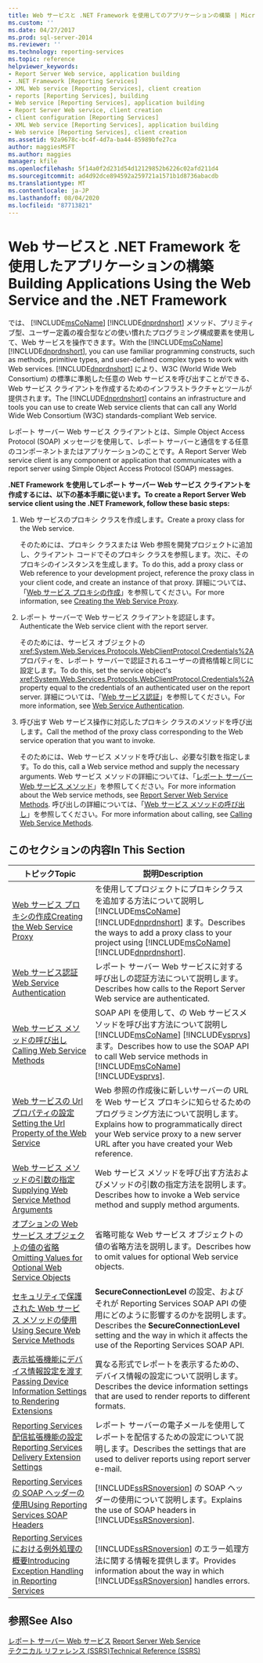 ```yaml
---
title: Web サービスと .NET Framework を使用してのアプリケーションの構築 | Microsoft Docs
ms.custom: ''
ms.date: 04/27/2017
ms.prod: sql-server-2014
ms.reviewer: ''
ms.technology: reporting-services
ms.topic: reference
helpviewer_keywords:
- Report Server Web service, application building
- .NET Framework [Reporting Services]
- XML Web service [Reporting Services], client creation
- reports [Reporting Services], building
- Web service [Reporting Services], application building
- Report Server Web service, client creation
- client configuration [Reporting Services]
- XML Web service [Reporting Services], application building
- Web service [Reporting Services], client creation
ms.assetid: 92a9678c-bc4f-4d7a-ba44-85989bfe27ca
author: maggiesMSFT
ms.author: maggies
manager: kfile
ms.openlocfilehash: 5f14a0f2d231d54d12129852b6226c02afd211d4
ms.sourcegitcommit: ad4d92dce894592a259721a1571b1d8736abacdb
ms.translationtype: MT
ms.contentlocale: ja-JP
ms.lasthandoff: 08/04/2020
ms.locfileid: "87713821"
---
```

# <a name="building-applications-using-the-web-service-and-the-net-framework"></a><span data-ttu-id="d1def-102">Web サービスと .NET Framework を使用したアプリケーションの構築</span><span class="sxs-lookup"><span data-stu-id="d1def-102">Building Applications Using the Web Service and the .NET Framework</span></span>
  <span data-ttu-id="d1def-103">では、 [!INCLUDE[msCoName](../../../includes/msconame-md.md)] [!INCLUDE[dnprdnshort](../../../includes/dnprdnshort-md.md)] メソッド、プリミティブ型、ユーザー定義の複合型などの使い慣れたプログラミング構成要素を使用して、Web サービスを操作できます。</span><span class="sxs-lookup"><span data-stu-id="d1def-103">With the [!INCLUDE[msCoName](../../../includes/msconame-md.md)] [!INCLUDE[dnprdnshort](../../../includes/dnprdnshort-md.md)], you can use familiar programming constructs, such as methods, primitive types, and user-defined complex types to work with Web services.</span></span> <span data-ttu-id="d1def-104">[!INCLUDE[dnprdnshort](../../../includes/dnprdnshort-md.md)] により、W3C (World Wide Web Consortium) の標準に準拠した任意の Web サービスを呼び出すことができる、Web サービス クライアントを作成するためのインフラストラクチャとツールが提供されます。</span><span class="sxs-lookup"><span data-stu-id="d1def-104">The [!INCLUDE[dnprdnshort](../../../includes/dnprdnshort-md.md)] contains an infrastructure and tools you can use to create Web service clients that can call any World Wide Web Consortium (W3C) standards-compliant Web service.</span></span>  
  
 <span data-ttu-id="d1def-105">レポート サーバー Web サービス クライアントとは、Simple Object Access Protocol (SOAP) メッセージを使用して、レポート サーバーと通信をする任意のコンポーネントまたはアプリケーションのことです。</span><span class="sxs-lookup"><span data-stu-id="d1def-105">A Report Server Web service client is any component or application that communicates with a report server using Simple Object Access Protocol (SOAP) messages.</span></span>  
  
 <span data-ttu-id="d1def-106">**.NET Framework を使用してレポート サーバー Web サービス クライアントを作成するには、以下の基本手順に従います。**</span><span class="sxs-lookup"><span data-stu-id="d1def-106">**To create a Report Server Web service client using the .NET Framework, follow these basic steps:**</span></span>  
  
1.  <span data-ttu-id="d1def-107">Web サービスのプロキシ クラスを作成します。</span><span class="sxs-lookup"><span data-stu-id="d1def-107">Create a proxy class for the Web service.</span></span>  
  
     <span data-ttu-id="d1def-108">そのためには、プロキシ クラスまたは Web 参照を開発プロジェクトに追加し、クライアント コードでそのプロキシ クラスを参照します。次に、そのプロキシのインスタンスを生成します。</span><span class="sxs-lookup"><span data-stu-id="d1def-108">To do this, add a proxy class or Web reference to your development project, reference the proxy class in your client code, and create an instance of that proxy.</span></span> <span data-ttu-id="d1def-109">詳細については、「[Web サービス プロキシの作成](creating-the-web-service-proxy.md)」を参照してください。</span><span class="sxs-lookup"><span data-stu-id="d1def-109">For more information, see [Creating the Web Service Proxy](creating-the-web-service-proxy.md).</span></span>  
  
2.  <span data-ttu-id="d1def-110">レポート サーバーで Web サービス クライアントを認証します。</span><span class="sxs-lookup"><span data-stu-id="d1def-110">Authenticate the Web service client with the report server.</span></span>  
  
     <span data-ttu-id="d1def-111">そのためには、サービス オブジェクトの <xref:System.Web.Services.Protocols.WebClientProtocol.Credentials%2A> プロパティを、レポート サーバーで認証されるユーザーの資格情報と同じに設定します。</span><span class="sxs-lookup"><span data-stu-id="d1def-111">To do this, set the service object's <xref:System.Web.Services.Protocols.WebClientProtocol.Credentials%2A> property equal to the credentials of an authenticated user on the report server.</span></span> <span data-ttu-id="d1def-112">詳細については、「[Web サービス認証](web-service-authentication.md)」を参照してください。</span><span class="sxs-lookup"><span data-stu-id="d1def-112">For more information, see [Web Service Authentication](web-service-authentication.md).</span></span>  
  
3.  <span data-ttu-id="d1def-113">呼び出す Web サービス操作に対応したプロキシ クラスのメソッドを呼び出します。</span><span class="sxs-lookup"><span data-stu-id="d1def-113">Call the method of the proxy class corresponding to the Web service operation that you want to invoke.</span></span>  
  
     <span data-ttu-id="d1def-114">そのためには、Web サービス メソッドを呼び出し、必要な引数を指定します。</span><span class="sxs-lookup"><span data-stu-id="d1def-114">To do this, call a Web service method and supply the necessary arguments.</span></span> <span data-ttu-id="d1def-115">Web サービス メソッドの詳細については、「[レポート サーバー Web サービス メソッド](../methods/report-server-web-service-methods.md)」を参照してください。</span><span class="sxs-lookup"><span data-stu-id="d1def-115">For more information about the Web service methods, see [Report Server Web Service Methods](../methods/report-server-web-service-methods.md).</span></span> <span data-ttu-id="d1def-116">呼び出しの詳細については、「[Web サービス メソッドの呼び出し](calling-web-service-methods.md)」を参照してください。</span><span class="sxs-lookup"><span data-stu-id="d1def-116">For more information about calling, see [Calling Web Service Methods](calling-web-service-methods.md).</span></span>  
  
## <a name="in-this-section"></a><span data-ttu-id="d1def-117">このセクションの内容</span><span class="sxs-lookup"><span data-stu-id="d1def-117">In This Section</span></span>  
  
|<span data-ttu-id="d1def-118">トピック</span><span class="sxs-lookup"><span data-stu-id="d1def-118">Topic</span></span>|<span data-ttu-id="d1def-119">説明</span><span class="sxs-lookup"><span data-stu-id="d1def-119">Description</span></span>|  
|-----------|-----------------|  
|[<span data-ttu-id="d1def-120">Web サービス プロキシの作成</span><span class="sxs-lookup"><span data-stu-id="d1def-120">Creating the Web Service Proxy</span></span>](creating-the-web-service-proxy.md)|<span data-ttu-id="d1def-121">を使用してプロジェクトにプロキシクラスを追加する方法について説明し [!INCLUDE[msCoName](../../../includes/msconame-md.md)] [!INCLUDE[dnprdnshort](../../../includes/dnprdnshort-md.md)] ます。</span><span class="sxs-lookup"><span data-stu-id="d1def-121">Describes the ways to add a proxy class to your project using [!INCLUDE[msCoName](../../../includes/msconame-md.md)] [!INCLUDE[dnprdnshort](../../../includes/dnprdnshort-md.md)].</span></span>|  
|[<span data-ttu-id="d1def-122">Web サービス認証</span><span class="sxs-lookup"><span data-stu-id="d1def-122">Web Service Authentication</span></span>](web-service-authentication.md)|<span data-ttu-id="d1def-123">レポート サーバー Web サービスに対する呼び出しの認証方法について説明します。</span><span class="sxs-lookup"><span data-stu-id="d1def-123">Describes how calls to the Report Server Web service are authenticated.</span></span>|  
|[<span data-ttu-id="d1def-124">Web サービス メソッドの呼び出し</span><span class="sxs-lookup"><span data-stu-id="d1def-124">Calling Web Service Methods</span></span>](calling-web-service-methods.md)|<span data-ttu-id="d1def-125">SOAP API を使用して、の Web サービスメソッドを呼び出す方法について説明し [!INCLUDE[msCoName](../../../includes/msconame-md.md)] [!INCLUDE[vsprvs](../../../includes/vsprvs-md.md)] ます。</span><span class="sxs-lookup"><span data-stu-id="d1def-125">Describes how to use the SOAP API to call Web service methods in [!INCLUDE[msCoName](../../../includes/msconame-md.md)] [!INCLUDE[vsprvs](../../../includes/vsprvs-md.md)].</span></span>|  
|[<span data-ttu-id="d1def-126">Web サービスの Url プロパティの設定</span><span class="sxs-lookup"><span data-stu-id="d1def-126">Setting the Url Property of the Web Service</span></span>](setting-the-url-property-of-the-web-service.md)|<span data-ttu-id="d1def-127">Web 参照の作成後に新しいサーバーの URL を Web サービス プロキシに知らせるためのプログラミング方法について説明します。</span><span class="sxs-lookup"><span data-stu-id="d1def-127">Explains how to programmatically direct your Web service proxy to a new server URL after you have created your Web reference.</span></span>|  
|[<span data-ttu-id="d1def-128">Web サービス メソッドの引数の指定</span><span class="sxs-lookup"><span data-stu-id="d1def-128">Supplying Web Service Method Arguments</span></span>](supplying-web-service-method-arguments.md)|<span data-ttu-id="d1def-129">Web サービス メソッドを呼び出す方法およびメソッドの引数の指定方法を説明します。</span><span class="sxs-lookup"><span data-stu-id="d1def-129">Describes how to invoke a Web service method and supply method arguments.</span></span>|  
|[<span data-ttu-id="d1def-130">オプションの Web サービス オブジェクトの値の省略</span><span class="sxs-lookup"><span data-stu-id="d1def-130">Omitting Values for Optional Web Service Objects</span></span>](omitting-values-for-optional-web-service-objects.md)|<span data-ttu-id="d1def-131">省略可能な Web サービス オブジェクトの値の省略方法を説明します。</span><span class="sxs-lookup"><span data-stu-id="d1def-131">Describes how to omit values for optional Web service objects.</span></span>|  
|[<span data-ttu-id="d1def-132">セキュリティで保護された Web サービス メソッドの使用</span><span class="sxs-lookup"><span data-stu-id="d1def-132">Using Secure Web Service Methods</span></span>](using-secure-web-service-methods.md)|<span data-ttu-id="d1def-133">**SecureConnectionLevel** の設定、およびそれが Reporting Services SOAP API の使用にどのように影響するのかを説明します。</span><span class="sxs-lookup"><span data-stu-id="d1def-133">Describes the **SecureConnectionLevel** setting and the way in which it affects the use of the Reporting Services SOAP API.</span></span>|  
|[<span data-ttu-id="d1def-134">表示拡張機能にデバイス情報設定を渡す</span><span class="sxs-lookup"><span data-stu-id="d1def-134">Passing Device Information Settings to Rendering Extensions</span></span>](passing-device-information-settings-to-rendering-extensions.md)|<span data-ttu-id="d1def-135">異なる形式でレポートを表示するための、デバイス情報の設定について説明します。</span><span class="sxs-lookup"><span data-stu-id="d1def-135">Describes the device information settings that are used to render reports to different formats.</span></span>|  
|[<span data-ttu-id="d1def-136">Reporting Services 配信拡張機能の設定</span><span class="sxs-lookup"><span data-stu-id="d1def-136">Reporting Services Delivery Extension Settings</span></span>](reporting-services-delivery-extension-settings.md)|<span data-ttu-id="d1def-137">レポート サーバーの電子メールを使用してレポートを配信するための設定について説明します。</span><span class="sxs-lookup"><span data-stu-id="d1def-137">Describes the settings that are used to deliver reports using report server e-mail.</span></span>|  
|[<span data-ttu-id="d1def-138">Reporting Services の SOAP ヘッダーの使用</span><span class="sxs-lookup"><span data-stu-id="d1def-138">Using Reporting Services SOAP Headers</span></span>](../../report-server-web-service-net-framework-soap-headers/using-reporting-services-soap-headers.md)|<span data-ttu-id="d1def-139">[!INCLUDE[ssRSnoversion](../../../includes/ssrsnoversion-md.md)] の SOAP ヘッダーの使用について説明します。</span><span class="sxs-lookup"><span data-stu-id="d1def-139">Explains the use of SOAP headers in [!INCLUDE[ssRSnoversion](../../../includes/ssrsnoversion-md.md)].</span></span>|  
|[<span data-ttu-id="d1def-140">Reporting Services における例外処理の概要</span><span class="sxs-lookup"><span data-stu-id="d1def-140">Introducing Exception Handling in Reporting Services</span></span>](../../report-server-web-service-net-framework-exception-handling/introducing-exception-handling-in-reporting-services.md)|<span data-ttu-id="d1def-141">[!INCLUDE[ssRSnoversion](../../../includes/ssrsnoversion-md.md)] のエラー処理方法に関する情報を提供します。</span><span class="sxs-lookup"><span data-stu-id="d1def-141">Provides information about the way in which [!INCLUDE[ssRSnoversion](../../../includes/ssrsnoversion-md.md)] handles errors.</span></span>|  
  
## <a name="see-also"></a><span data-ttu-id="d1def-142">参照</span><span class="sxs-lookup"><span data-stu-id="d1def-142">See Also</span></span>  
 <span data-ttu-id="d1def-143">[レポート サーバー Web サービス](../report-server-web-service.md) </span><span class="sxs-lookup"><span data-stu-id="d1def-143">[Report Server Web Service](../report-server-web-service.md) </span></span>  
 [<span data-ttu-id="d1def-144">テクニカル リファレンス (SSRS)</span><span class="sxs-lookup"><span data-stu-id="d1def-144">Technical Reference &#40;SSRS&#41;</span></span>](../../technical-reference-ssrs.md)  
  
  
